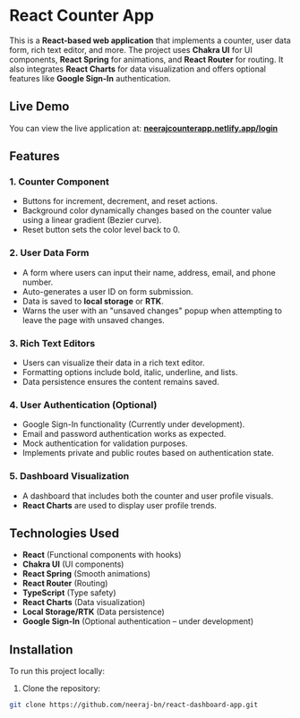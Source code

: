 # React Counter App

This is a **React-based web application** that implements a counter, user data form, rich text editor, and more. The project uses **Chakra UI** for UI components, **React Spring** for animations, and **React Router** for routing. It also integrates **React Charts** for data visualization and offers optional features like **Google Sign-In** authentication.

## Live Demo
You can view the live application at: [**neerajcounterapp.netlify.app/login**](https://neerajcounterapp.netlify.app/login)

## Features
### 1. **Counter Component**
- Buttons for increment, decrement, and reset actions.
- Background color dynamically changes based on the counter value using a linear gradient (Bezier curve).
- Reset button sets the color level back to 0.

### 2. **User Data Form**
- A form where users can input their name, address, email, and phone number.
- Auto-generates a user ID on form submission.
- Data is saved to **local storage** or **RTK**.
- Warns the user with an "unsaved changes" popup when attempting to leave the page with unsaved changes.

### 3. **Rich Text Editors**
- Users can visualize their data in a rich text editor.
- Formatting options include bold, italic, underline, and lists.
- Data persistence ensures the content remains saved.

### 4. **User Authentication (Optional)**
- Google Sign-In functionality (Currently under development).
- Email and password authentication works as expected.
- Mock authentication for validation purposes.
- Implements private and public routes based on authentication state.

### 5. **Dashboard Visualization**
- A dashboard that includes both the counter and user profile visuals.
- **React Charts** are used to display user profile trends.

## Technologies Used
- **React** (Functional components with hooks)
- **Chakra UI** (UI components)
- **React Spring** (Smooth animations)
- **React Router** (Routing)
- **TypeScript** (Type safety)
- **React Charts** (Data visualization)
- **Local Storage/RTK** (Data persistence)
- **Google Sign-In** (Optional authentication – under development)

## Installation

To run this project locally:

1. Clone the repository:

```bash
git clone https://github.com/neeraj-bn/react-dashboard-app.git
